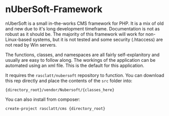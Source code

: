 # nUberSoft-Framework
nUberSoft is a small in-the-works CMS framework for PHP. It is a mix of old and new due to it's long development timeframe. Documentation is not as robust as it should be. The majority of this framework will work for non-Linux-based systems, but it is not tested and some security (.htaccess) are not read by Win servers.

The functions, classes, and namespaces are all fairly self-explanitory and usually are easy to follow along. The workings of the application can be automated using an xml file. This is the default for this application.

It requires the `rasclatt/nubersoft` repository to function. You can download this rep directly and place the contents of the `src` folder into:

`{directory_root}/vendor/Nubersoft/{classes_here}`

You can also install from composer:

`create-project rasclatt/cms {directory_root}`
